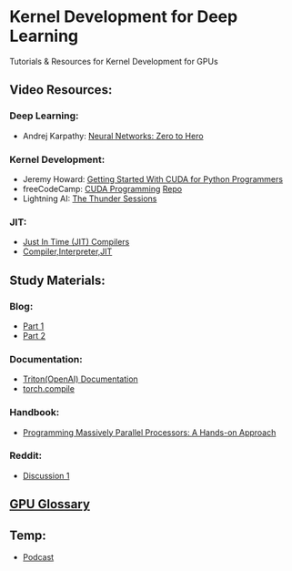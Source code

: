# Kernel Development for Deep Learning
Tutorials &amp; Resources for Kernel Development for GPUs

## Video Resources:<br>
### Deep Learning:
- Andrej Karpathy: [Neural Networks: Zero to Hero](https://www.youtube.com/watch?v=VMj-3S1tku0&list=PLAqhIrjkxbuWI23v9cThsA9GvCAUhRvKZ) 
### Kernel Development:
- Jeremy Howard: [Getting Started With CUDA for Python Programmers](https://www.youtube.com/watch?v=nOxKexn3iBo)
- freeCodeCamp: [CUDA Programming](https://www.youtube.com/watch?v=86FAWCzIe_4&t=7299s) [Repo](https://github.com/Infatoshi/cuda-course)
- Lightning AI: [The Thunder Sessions](https://www.youtube.com/playlist?list=PLaMu-SDt_RB7ImARcTT_Wjypwx2vBIBen)
### JIT:
- [Just In Time (JIT) Compilers](https://www.youtube.com/watch?v=d7KHAVaX_Rs)
- [Compiler,Interpreter,JIT](https://www.youtube.com/watch?v=8y0L9QT7U74)
## Study Materials:
### Blog:
- [Part 1](https://learnopencv.com/demystifying-gpu-architectures-for-deep-learning/)
- [Part 2](https://learnopencv.com/demystifying-gpu-architectures-for-deep-learning-part-2/)

### Documentation:
- [Triton(OpenAI) Documentation](https://triton-lang.org/main/index.html)
- [torch.compile](https://pytorch.org/tutorials/intermediate/torch_compile_tutorial.html)

### Handbook:
- [Programming Massively Parallel Processors: A Hands-on Approach](https://safari.ethz.ch/architecture/fall2019/lib/exe/fetch.php?media=2013_programming_massively_parallel_processors_a_hands-on_approach_2nd.pdf)
### Reddit:
- [Discussion 1](https://www.reddit.com/r/MachineLearning/comments/w52iev/d_what_are_some_good_resources_to_learn_cuda/?rdt=56325)
## [GPU Glossary](https://modal.com/gpu-glossary/device-software/parallel-thread-execution)
## Temp:
- [Podcast](https://www.youtube.com/live/INryb8Hjk3c)
